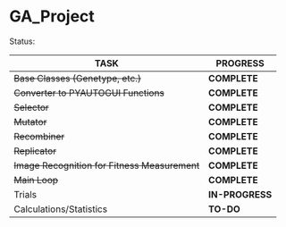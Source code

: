 # GA_Project

Status:

TASK | PROGRESS
------------ | -------------
~~Base Classes (Genetype, etc.)~~ | **COMPLETE**
~~Converter to PYAUTOGUI Functions~~ | **COMPLETE**
~~Selector~~ | **COMPLETE**
~~Mutator~~ | **COMPLETE**
~~Recombiner~~ | **COMPLETE**
~~Replicator~~ | **COMPLETE**
~~Image Recognition for Fitness Measurement~~ | **COMPLETE**
~~Main Loop~~ | **COMPLETE**
Trials | **IN-PROGRESS**
Calculations/Statistics | **TO-DO**
